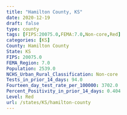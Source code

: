 ```yaml
---
title: "Hamilton County, KS"
date: 2020-12-19
draft: false
type: county
tags: [FIPS:20075.0,FEMA:7.0,Non-core,Red]
categories: [KS]
County: Hamilton County
State: KS
FIPS: 20075.0
FEMA_Region: 7.0
Population: 2539.0
NCHS_Urban_Rural_Classification: Non-core
Tests_in_prior_14_days: 94.0
Fourteen_day_test_rate_per_100000: 3702.0
Percent_Positivity_in_prior_14_days: 0.404
Level: Red
url: /states/KS/hamilton-county
---
```



